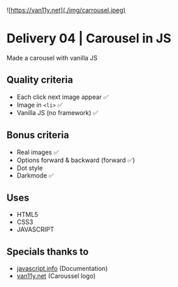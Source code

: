 ![https://van11y.net](./img/carrousel.jpeg)

# Delivery 04 | Carousel in JS

Made a carousel with vanilla JS

## Quality criteria

* Each click next image appear :white_check_mark:
* Image in `<li>` :white_check_mark:
* Vanilla JS (no framework) :white_check_mark:

## Bonus criteria

* Real images :white_check_mark:
* Options forward & backward (forward :white_check_mark:)
* Dot style
* Darkmode :white_check_mark:

## Uses

* HTML5
* CSS3
* JAVASCRIPT

## Specials thanks to

* [javascript.info](javascript.info) (Documentation)
* [van11y.net](van11y.net) (Caroussel logo)


